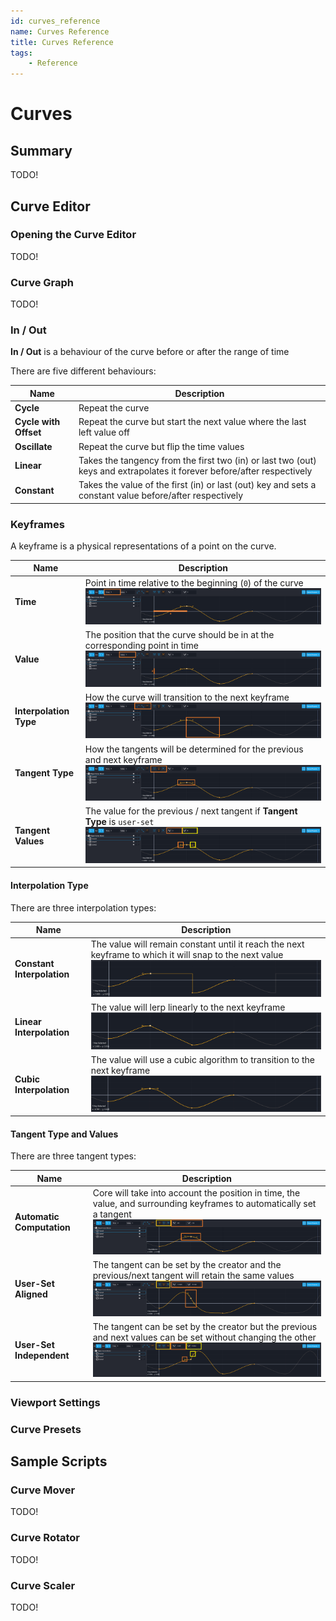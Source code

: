 ```yaml
---
id: curves_reference
name: Curves Reference
title: Curves Reference
tags:
    - Reference
---
```


# Curves

## Summary

TODO!

## Curve Editor

### Opening the Curve Editor

TODO!

### Curve Graph

TODO!

### In / Out

**In / Out** is a behaviour of the curve before or after the range of time

There are five different behaviours:

| Name                  | Description |
| --------------------- | ----------- |
| **Cycle**             | Repeat the curve |
| **Cycle with Offset** | Repeat the curve but start the next value where the last left value off |
| **Oscillate**         | Repeat the curve but flip the time values |
| **Linear**            | Takes the tangency from the first two (in) or last two (out) keys and extrapolates it forever before/after respectively |
| **Constant**          | Takes the value of the first (in) or last (out) key and sets a constant value before/after respectively |

### Keyframes

A keyframe is a physical representations of a point on the curve.

| Name                   | Description |
| ---------------------- | ----------- |
| **Time**               | Point in time relative to the beginning (`0`) of the curve<br/>![Time](../img/Curves/Time.png) |
| **Value**              | The position that the curve should be in at the corresponding point in time<br/>![Value](../img/Curves/Value.png) |
| **Interpolation Type** | How the curve will transition to the next keyframe<br/>![Interpolation Type](../img/Curves/InterpolationType.png) |
| **Tangent Type**       | How the tangents will be determined for the previous and next keyframe<br/>![Tangent Type](../img/Curves/TangentType.png) |
| **Tangent Values**     | The value for the previous / next tangent if **Tangent Type** is `user-set`<br/>![Tangent Values](../img/Curves/TangentValues.png) |

#### Interpolation Type

There are three interpolation types:

| Name                       | Description |
| -------------------------- | ----------- |
| **Constant Interpolation** | The value will remain constant until it reach the next keyframe to which it will snap to the next value<br/>![Constant Interpolation](../img/Curves/ConstantInterpolation.png) |
| **Linear Interpolation**   | The value will lerp linearly to the next keyframe<br/>![Linear Interpolation](../img/Curves/LinearInterpolation.png) |
| **Cubic Interpolation**    | The value will use a cubic algorithm to transition to the next keyframe<br/>![Cubic Interpolation](../img/Curves/CubicInterpolation.png) |

#### Tangent Type and Values

There are three tangent types:

| Name                      | Description |
| ------------------------- | ----------- |
| **Automatic Computation** | Core will take into account the position in time, the value, and surrounding keyframes to automatically set a tangent<br/>![Automatic Computation Tangent](../img/Curves/AutomaticTangent.png) |
| **User-Set Aligned**      | The tangent can be set by the creator and the previous/next tangent will retain the same values<br/>![User-Set Aligned Tangent](../img/Curves/UserSetAlignedTangent.png) |
| **User-Set Independent**  | The tangent can be set by the creator but the previous and next values can be set without changing the other<br/>![User-Set Independent Tangent](../img/Curves/UserSetIndependentTangent.png) |

### Viewport Settings

### Curve Presets

## Sample Scripts

### Curve Mover

TODO!

### Curve Rotator

TODO!

### Curve Scaler

TODO!
